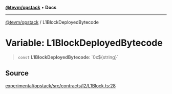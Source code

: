 [**@tevm/opstack**](../README.md) • **Docs**

***

[@tevm/opstack](../globals.md) / L1BlockDeployedBytecode

# Variable: L1BlockDeployedBytecode

> `const` **L1BlockDeployedBytecode**: \`0x$\{string\}\`

## Source

[experimental/opstack/src/contracts/l2/L1Block.ts:28](https://github.com/evmts/tevm-monorepo/blob/main/experimental/opstack/src/contracts/l2/L1Block.ts#L28)
